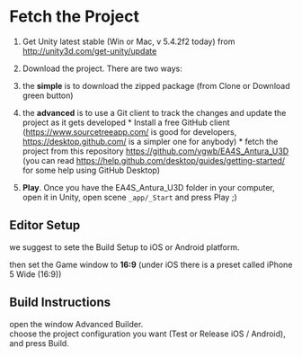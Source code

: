# Fetch the Project

1. Get Unity latest stable (Win or Mac, v 5.4.2f2 today) from http://unity3d.com/get-unity/update

2. Download the project. There are two ways:
  1.  the **simple** is to download the zipped package (from Clone or Download green button)
  2. the **advanced** is to use a Git client to track the changes and update the project as it gets developed
    * Install a free GitHub client (https://www.sourcetreeapp.com/ is good for developers, https://desktop.github.com/ is a simpler one for anybody)
    * fetch the project from this repository https://github.com/vgwb/EA4S_Antura_U3D (you can read https://help.github.com/desktop/guides/getting-started/ for some help using GitHub Desktop)

3. **Play**. Once you have the EA4S_Antura_U3D folder in your computer, open it in Unity, open scene ```_app/_Start``` and press Play ;)

## Editor Setup
we suggest to sete the Build Setup to iOS or Android platform.

then set the Game window to **16:9** (under iOS there is a preset called iPhone 5 Wide (16:9))

## Build Instructions

open the window Advanced Builder.  
choose the project configuration you want (Test or Release iOS / Android), and press Build.
